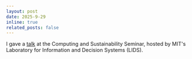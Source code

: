 ```yaml
---
layout: post
date: 2025-9-29
inline: true
related_posts: false
---
```





I gave a [talk](https://www.youtube.com/watch?v=W9Lo8oV9g9o) at the Computing and Sustainability Seminar, hosted by MIT's Laboratory for Information and Decision Systems (LIDS).